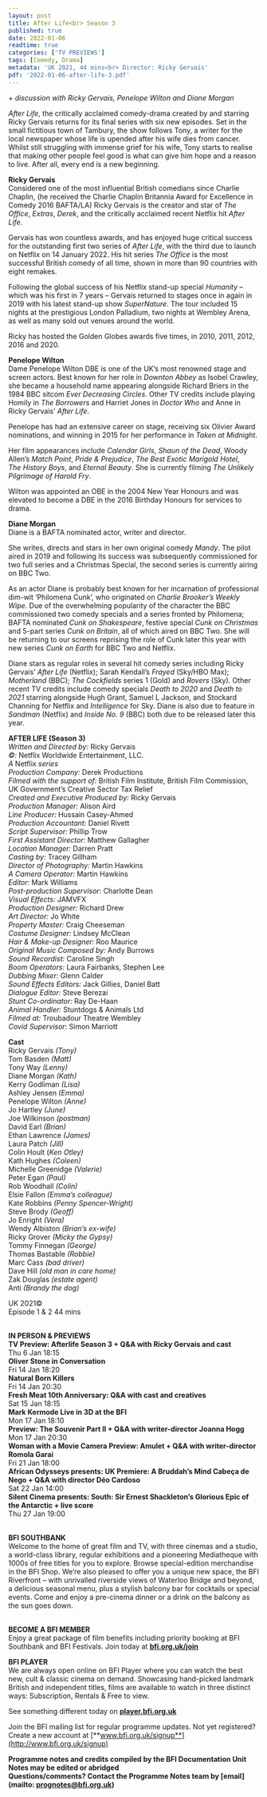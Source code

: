 ```yaml
---
layout: post
title: After Life<br> Season 3
published: true
date: 2022-01-06
readtime: true
categories: ['TV PREVIEWS']
tags: [Comedy, Drama]
metadata: 'UK 2021, 44 mins<br> Director: Ricky Gervais'
pdf: '2022-01-06-after-life-3.pdf'
---
```


_+ discussion with Ricky Gervais, Penelope Wilton and Diane Morgan_

_After Life_, the critically acclaimed comedy-drama created by and starring Ricky Gervais returns for its final series with six new episodes. Set in the small fictitious town of Tambury, the show follows Tony, a writer for the local newspaper whose life is upended after his wife dies from cancer. Whilst still struggling with immense grief for his wife, Tony starts to realise that making other people feel good is what can give him hope and a reason to live. After all, every end is a new beginning.<br>

**Ricky Gervais**<br>
Considered one of the most influential British comedians since Charlie Chaplin, (he received the Charlie Chaplin Britannia Award for Excellence in Comedy 2016 BAFTA/LA) Ricky Gervais is the creator and star of _The Office_, _Extras_, _Derek_, and the critically acclaimed recent Netflix hit _After Life_.

Gervais has won countless awards, and has enjoyed huge critical success for the outstanding first two series of _After Life_, with the third due to launch on Netflix on 14 January 2022. His hit series _The Office_ is the most successful British comedy of all time, shown in more than 90 countries with eight remakes.

Following the global success of his Netflix stand-up special _Humanity_ – which was his first in 7 years – Gervais returned to stages once in again in 2019 with his latest stand-up show _SuperNature_. The tour included 15 nights at the prestigious London Palladium, two nights at Wembley Arena, as well as many sold out venues around the world.

Ricky has hosted the Golden Globes awards five times, in 2010, 2011, 2012, 2016 and 2020.

**Penelope Wilton**<br>
Dame Penelope Wilton DBE is one of the UK’s most renowned stage and screen actors. Best known for her role in _Downton Abbey_ as Isobel Crawley, she became a household name appearing alongside Richard Briers in the 1984 BBC sitcom _Ever Decreasing Circles_. Other TV credits include playing Homily in _The Borrowers_ and Harriet Jones in _Doctor Who_ and Anne in Ricky Gervais’ _After Life_.

Penelope has had an extensive career on stage, receiving six Olivier Award nominations, and winning in 2015 for her performance in _Taken at Midnight_.

Her film appearances include _Calendar Girls_, _Shaun of the Dead_, Woody Allen’s _Match Point_, _Pride & Prejudice_, _The Best Exotic Marigold Hotel_,  
_The History Boys_, and _Eternal Beauty_. She is currently filming _The Unlikely Pilgrimage of Harold Fry_.

Wilton was appointed an OBE in the 2004 New Year Honours and was elevated to become a DBE in the 2016 Birthday Honours for services to drama.

**Diane Morgan**<br>
Diane is a BAFTA nominated actor, writer and director.

She writes, directs and stars in her own original comedy _Mandy_. The pilot aired in 2019 and following its success was subsequently commissioned for two full series and a Christmas Special, the second series is currently airing on BBC Two.

As an actor Diane is probably best known for her incarnation of professional dim-wit ‘Philomena Cunk’, who originated on _Charlie Brooker’s Weekly Wipe_. Due of the overwhelming popularity of the character the BBC commissioned two comedy specials and a series fronted by Philomena; BAFTA nominated _Cunk on Shakespeare_, festive special _Cunk on Christmas_ and 5-part series _Cunk on Britain_, all of which aired on BBC Two. She will be returning to our screens reprising the role of Cunk later this year with new series _Cunk on Earth_ for BBC Two and Netflix.

Diane stars as regular roles in several hit comedy series including Ricky Gervais’ _After Life_ (Netflix); Sarah Kendall’s _Frayed_ (Sky/HBO Max); _Motherland_ (BBC); _The Cockfields_ series 1 (Gold) and _Rovers_ (Sky). Other recent TV credits include comedy specials _Death to 2020_ and _Death to 2021_ starring alongside Hugh Grant, Samuel L Jackson, and Stockard Channing for Netflix and _Intelligence_ for Sky. Diane is also due to feature in _Sandman_ (Netflix) and _Inside No. 9_ (BBC) both due to be released later this year.<br>
>

**AFTER LIFE (Season 3)**<br>
_Written and Directed by:_ Ricky Gervais<br>
_©:_ Netflix Worldwide Entertainment, LLC.<br>
_A_ Netflix _series_<br>
_Production Company:_ Derek Productions<br>
_Filmed with the support of:_ British Film Institute, British Film Commission, UK Government’s Creative Sector Tax Relief<br>
_Created and Executive Produced by:_ Ricky Gervais<br>
_Production Manager:_ Alison Aird<br>
_Line Producer:_ Hussain Casey-Ahmed<br>
_Production Accountant:_ Daniel Rivett<br>
_Script Supervisor:_ Phillip Trow<br>
_First Assistant Director:_ Matthew Gallagher<br>
_Location Manager:_ Darren Pratt<br>
_Casting by:_ Tracey  Gillham<br>
_Director of Photography:_ Martin  Hawkins<br>
_A Camera Operator:_ Martin Hawkins<br>
_Editor:_ Mark  Williams<br>
_Post-production Supervisor:_ Charlotte Dean<br>
_Visual Effects:_ JAMVFX<br>
_Production Designer:_ Richard  Drew<br>
_Art Director:_ Jo White<br>
_Property Master:_ Craig Cheeseman<br>
_Costume Designer:_ Lindsey  McClean<br>
_Hair & Make-up Designer:_ Roo  Maurice<br>
_Original Music Composed by:_ Andy  Burrows<br>
_Sound Recordist:_ Caroline Singh<br>
_Boom Operators:_ Laura Fairbanks, Stephen Lee<br>
_Dubbing Mixer:_ Glenn Calder<br>
_Sound Effects Editors:_ Jack Gillies, Daniel Batt<br>
_Dialogue Editor:_ Steve Berezai<br>
_Stunt Co-ordinator:_ Ray De-Haan<br>
_Animal Handler:_ Stuntdogs & Animals Ltd<br>
_Filmed at:_ Troubadour Theatre Wembley<br>
_Covid Supervisor_: Simon Marriott<br>

**Cast**<br>
Ricky Gervais _(Tony)_<br>
Tom Basden _(Matt)_<br>
Tony Way _(Lenny)_<br>
Diane Morgan _(Kath)_<br>
Kerry Godliman _(Lisa)_<br>
Ashley Jensen _(Emma)_<br>
Penelope Wilton _(Anne)_<br>
Jo Hartley _(June)_<br>
Joe Wilkinson _(postman)_<br>
David Earl _(Brian)_<br>
Ethan Lawrence _(James)_<br>
Laura Patch _(Jill)_<br>
Colin Hoult (_Ken_ _Otley)_<br>
Kath Hughes _(Coleen)_<br>
Michelle Greenidge _(Valerie)_<br>
Peter Egan _(Paul)_<br>
Rob Woodhall _(Colin)_<br>
Elsie Fallon _(Emma’s colleague)_<br>
Kate Robbins _(Penny Spencer-Wright)_<br>
Steve Brody _(Geoff)_<br>
Jo Enright _(Vera)_<br>
Wendy Albiston _(Brian’s ex-wife)_<br>
Ricky Grover _(Micky the Gypsy)_<br>
Tommy Finnegan _(George)_<br>
Thomas Bastable _(Robbie)_<br>
Marc Cass _(bad driver)_<br>
Dave Hill _(old man in care home)_<br>
Zak Douglas _(estate agent)_<br>
Anti _(Brandy the dog)_<br>

UK 2021©<br>
Episode 1 & 2 44 mins<br>
<br>

**IN PERSON & PREVIEWS**<br>
**TV Preview: Afterlife Season 3 + Q&A with Ricky Gervais and cast**<br>
Thu 6 Jan 18:15<br>
**Oliver Stone in Conversation**<br>
Fri 14 Jan 18:20<br>
**Natural Born Killers**<br>
Fri 14 Jan 20:30<br>
**Fresh Meat 10th Anniversary: Q&A with cast and creatives**<br>
Sat 15 Jan 18:15<br>
**Mark Kermode Live in 3D at the BFI**<br>
Mon 17 Jan 18:10<br>
**Preview: The Souvenir Part II + Q&A with writer-director Joanna Hogg**<br>
Mon 17 Jan 20:30<br>
**Woman with a Movie Camera Preview: Amulet + Q&A with writer-director Romola Garai**<br>
Fri 21 Jan 18:00<br>
**African Odysseys presents: UK Premiere: A Bruddah’s Mind Cabeça de Nego + Q&A with director Déo Cardoso**<br>
Sat 22 Jan 14:00<br>
**Silent Cinema presents: South: Sir Ernest Shackleton’s Glorious Epic of the Antarctic + live score**<br>
Thu 27 Jan 19:00<br>
<br>

**BFI SOUTHBANK**  
Welcome to the home of great film and TV, with three cinemas and a studio, a world-class library, regular exhibitions and a pioneering Mediatheque with 1000s of free titles for you to explore. Browse special-edition merchandise in the BFI Shop. We’re also pleased to offer you a unique new space, the BFI Riverfront – with unrivalled riverside views of Waterloo Bridge and beyond, a delicious seasonal menu, plus a stylish balcony bar for cocktails or special events. Come and enjoy a pre-cinema dinner or a drink on the balcony as the sun goes down.  
<br>

**BECOME A BFI MEMBER**  
Enjoy a great package of film benefits including priority booking at BFI Southbank and BFI Festivals. Join today at [**bfi.org.uk/join**](http://www.bfi.org.uk/join)  

**BFI PLAYER**  
 We are always open online on BFI Player where you can watch the best new, cult &amp; classic cinema on demand. Showcasing hand-picked landmark British and independent titles, films are available to watch in three distinct ways: Subscription, Rentals &amp; Free to view.  

See something different today on [**player.bfi.org.uk**](https://player.bfi.org.uk)  

Join the BFI mailing list for regular programme updates. Not yet registered? Create a new account at [**www.bfi.org.uk/signup**](http://www.bfi.org.uk/signup)

**Programme notes and credits compiled by the BFI Documentation Unit  
Notes may be edited or abridged  
Questions/comments? Contact the Programme Notes team by [email](mailto: prognotes@bfi.org.uk)**
